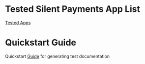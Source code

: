 # Tested Silent Payments App List

[Tested Apps](output/README.md)

# Quickstart Guide

Quickstart [Guide](QUICKSTART.md) for generating test documentation